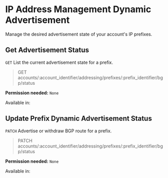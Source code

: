 # IP Address Management Dynamic Advertisement

Manage the desired advertisement state of your account's IP prefixes.

## Get Advertisement Status

`GET` List the current advertisement state for a prefix.

> GET accounts/:account_identifier/addressing/prefixes/:prefix_identifier/bgp/status

**Permission needed:** `None`

Available in:




## Update Prefix Dynamic Advertisement Status

`PATCH` Advertise or withdraw BGP route for a prefix.

> PATCH accounts/:account_identifier/addressing/prefixes/:prefix_identifier/bgp/status

**Permission needed:** `None`

Available in:



